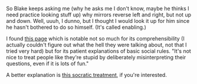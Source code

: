 <!--
.. title: Why Do Mirrors Reverse Left and Right But Not...
.. date: 2009-01-29 21:01:48
.. author: Amy Brown
-->

So Blake keeps asking me (why he asks me I don't know,
maybe he thinks I need practice looking stuff up) why
mirrors reverse left and right, but not up and down.
Well, uuuh, I dunno, but I thought I would look it up
for him since he hasn't bothered to do so himself.
(It's called enabling.)

I found [this page](http://www.mathpages.com/home/kmath441.htm)
which is notable not so much for its comprehensibility
(I actually couldn't figure out what the hell they
were talking about, not that I tried very hard) but
for its patient explanations of basic social rules.  "It's 
not nice to treat people like they're stupid
by deliberately misinterpreting their questions, 
even if it is lots of fun."

A better explanation is [this socratic treatment](http://math.ucr.edu/home/baez/physics/General/mirrors.html), if you're interested.


